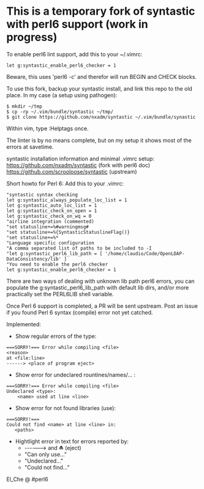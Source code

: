 # This is a temporary fork of syntastic with perl6 support (work in progress)

To enable perl6 lint support, add this to your ~/.vimrc:
```
let g:syntastic_enable_perl6_checker = 1
```
Beware, this uses 'perl6 -c' and therefor will run BEGIN and CHECK blocks.

To use this fork, backup your syntastic install, and link this repo to the old
place. In my case (a setup using pathogen):

```
$ mkdir ~/tmp
$ cp -rp ~/.vim/bundle/syntastic ~/tmp/
$ git clone https://github.com/nxadm/syntastic ~/.vim/bundle/synastic
```

Within vim, type :Helptags once.

The linter is by no means complete, but on my setup it shows most of the errors
at savetime.

syntastic installation information and minimal .vimrc setup:
https://github.com/nxadm/syntastic (fork with perl6 doc)
https://github.com/scrooloose/syntastic (upstream)

Short howto for Perl 6:
Add this to your .vimrc:
```
"syntastic syntax checking
let g:syntastic_always_populate_loc_list = 1
let g:syntastic_auto_loc_list = 1
let g:syntastic_check_on_open = 1
let g:syntastic_check_on_wq = 0
"airline integration (commented)
"set statusline+=%#warningmsg#
"set statusline+=%{SyntasticStatuslineFlag()}
"set statusline+=%*
"Language specific configuration
"A comma separated list of paths to be included to -I
"let g:syntastic_perl6_lib_path = [ '/home/claudio/Code/OpenLDAP-DataConsistency/lib' ]
"You need to enable the perl6 checker
let g:syntastic_enable_perl6_checker = 1
```
There are two ways of dealing with unknown lib path perl6 errors, you can populate the g:syntastic_perl6_lib_path with default lib dirs, and/or more
practically set the PERL6LIB shell variable.

Once Perl 6 support is completed, a PR will be sent upstream. Post an issue
if you found Perl 6 syntax (compile) error not yet catched.

Implemented:
- Show regular errors of the type:
```
===SORRY!=== Error while compiling <file>
<reason>
at <file:line>
------> <place of program eject>
```
- Show error for undeclared rountines/names/... :
```
===SORRY!=== Error while compiling <file>
Undeclared <type>:
    <name> used at line <line>
```
- Show error for not found libraries (use):
```
===SORRY!===
Could not find <name> at line <line> in:
   <paths>
```
- Hightlight error in text for errors reported by:
    - ------> and ⏏ (eject)
    - "Can only use..."
    - "Undeclared..."
    - "Could not find..."

El_Che @ #perl6
